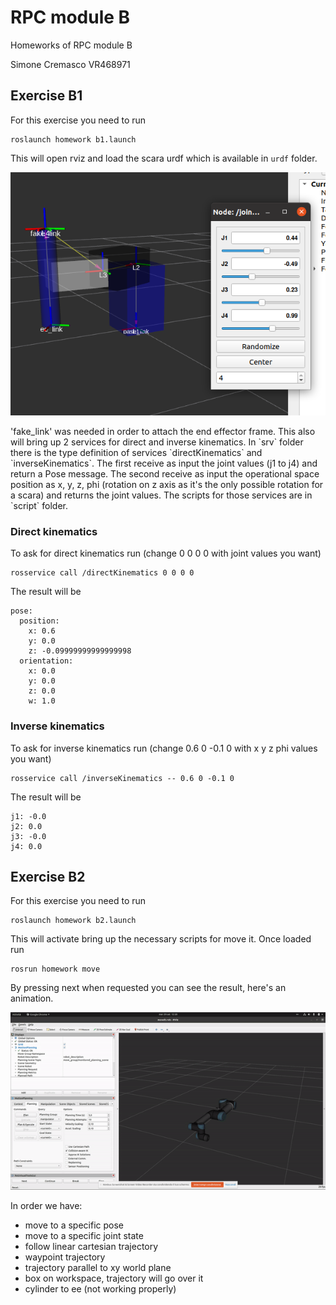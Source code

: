 # RPC module B
Homeworks of RPC module B

Simone Cremasco VR468971

## Exercise B1
For this exercise you need to run 
```
roslaunch homework b1.launch
```
This will open rviz and load the scara urdf which is available in `urdf` folder.
<p align="center">
    <img src="res/scara.png" />
</p>
'fake_link' was needed in order to attach the end effector frame.
This also will bring up 2 services for direct and inverse kinematics.
In `srv` folder there is the type definition of services `directKinematics` and `inverseKinematics`.
The first receive as input the joint values (j1 to j4) and return a Pose message.
The second receive as input the operational space position as x, y, z, phi (rotation on z axis as it's the only possible rotation for a scara) and returns the joint values.
The scripts for those services are in `script` folder.

### Direct kinematics
To ask for direct kinematics run (change 0 0 0 0 with joint values you want)
```
rosservice call /directKinematics 0 0 0 0
```
The result will be
```
pose: 
  position: 
    x: 0.6
    y: 0.0
    z: -0.09999999999999998
  orientation: 
    x: 0.0
    y: 0.0
    z: 0.0
    w: 1.0
```

### Inverse kinematics
To ask for inverse kinematics run (change 0.6 0 -0.1 0 with x y z phi values you want)
```
rosservice call /inverseKinematics -- 0.6 0 -0.1 0
```
The result will be
```
j1: -0.0
j2: 0.0
j3: -0.0
j4: 0.0
```

## Exercise B2
For this exercise you need to run 
```
roslaunch homework b2.launch
```
This will activate bring up the necessary scripts for move it. Once loaded run
```
rosrun homework move
```
By pressing next when requested you can see the result, here's an animation.
<p align="center">
    <img src="res/b2.gif" />
</p>

In order we have:

* move to a specific pose
* move to a specific joint state
* follow linear cartesian trajectory
* waypoint trajectory
* trajectory parallel to xy world plane
* box on workspace, trajectory will go over it
* cylinder to ee (not working properly)